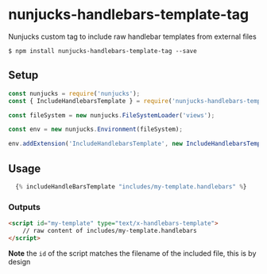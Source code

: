 # nunjucks-handlebars-template-tag
Nunjucks custom tag to include raw handlebar templates from external files

```
$ npm install nunjucks-handlebars-template-tag --save
```

## Setup
```javascript
const nunjucks = require('nunjucks');
const { IncludeHandlebarsTemplate } = require('nunjucks-handlebars-template-tag');

const fileSystem = new nunjucks.FileSystemLoader('views');

const env = new nunjucks.Environment(fileSystem);

env.addExtension('IncludeHandlebarsTemplate', new IncludeHandlebarsTemplate());
```

## Usage

```javascript
  {% includeHandleBarsTemplate "includes/my-template.handlebars" %}
```

### Outputs
```html
<script id="my-template" type="text/x-handlebars-template">
    // raw content of includes/my-template.handlebars
</script>
```
**Note** the `id` of the script matches the filename of the included file, this is by design